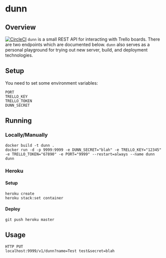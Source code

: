 # dunn
## Overview
[![CircleCI](https://circleci.com/gh/jessemillar/dunn.svg?style=svg)](https://circleci.com/gh/jessemillar/dunn)
`dunn` is a small REST API for interacting with Trello boards. There are two endpoints which are documented below. `dunn` also serves as a personal playground for trying out new server, build, and deployment technologies.

## Setup
You need to set some environment variables:
```
PORT
TRELLO_KEY
TRELLO_TOKEN
DUNN_SECRET
```

## Running
### Locally/Manually
```
docker build -t dunn .
docker run -d -p 9999:9999 -e DUNN_SECRET="blah" -e TRELLO_KEY="12345" -e TRELLO_TOKEN="67890" -e PORT="9999" --restart=always --name dunn dunn
```

### Heroku
#### Setup
```
heroku create
heroku stack:set container
```

#### Deploy
```
git push heroku master
```

## Usage
```
HTTP PUT
localhost:9999/v1/dunn?name=Test test&secret=blah
```
